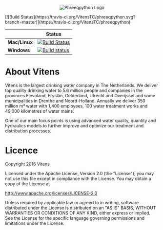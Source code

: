 <p align="center">
  <img src="https://github.com/VitensTC/phreeqpython/blob/master/logo.png" alt="Phreeqpython Logo"/>
</p>
[![Build Status](https://travis-ci.org/VitensTC/phreeqpython.svg?branch=master)](https://travis-ci.org/VitensTC/phreeqpython)

|| **Status** |
|---|---|
| **Mac/Linux** | [![Build Status](https://travis-ci.org/VitensTC/phreeqpython.svg?branch=master)](https://travis-ci.org/VitensTC/phreeqpython) |
| **Windows** | [![Build status](https://ci.appveyor.com/api/projects/status/lr1jwspxdkgo85bv?svg=true)](https://ci.appveyor.com/project/AbelHeinsbroek/phreeqpython) |


# About Vitens

Vitens is the largest drinking water company in The Netherlands. We deliver top quality drinking water to 5.6 million people and companies in the provinces Flevoland, Fryslân, Gelderland, Utrecht and Overijssel and some municipalities in Drenthe and Noord-Holland. Annually we deliver 350 million m³ water with 1,400 employees, 100 water treatment works and 49,000 kilometres of water mains.

One of our main focus points is using advanced water quality, quantity and hydraulics models to further improve and optimize our treatment and distribution processes.

# Licence

Copyright 2016 Vitens

Licensed under the Apache License, Version 2.0 (the "License"); you may not use this file except in compliance with the License. You may obtain a copy of the License at

http://www.apache.org/licenses/LICENSE-2.0

Unless required by applicable law or agreed to in writing, software distributed under the License is distributed on an "AS IS" BASIS, WITHOUT WARRANTIES OR CONDITIONS OF ANY KIND, either express or implied. See the License for the specific language governing permissions and limitations under the License.
